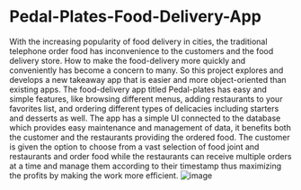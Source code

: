 # Pedal-Plates-Food-Delivery-App
With the increasing popularity of food delivery in cities, the traditional telephone order food has inconvenience to the customers and the food delivery store. How to make the food-delivery more quickly and conveniently has become a concern to many. 
So this project explores and develops a new takeaway app that is easier and more object-oriented than existing apps. The food-delivery app titled Pedal-plates has easy and simple features, like browsing different menus, adding restaurants to your favorites list, and ordering different types of delicacies including starters and desserts as well. The app has a simple UI connected to the database which provides easy maintenance and management of data, it benefits both the customer and the restaurants providing the ordered food. The customer is given the option to choose from a vast selection of food joint and restaurants and order food while the restaurants can receive multiple orders at a time and manage them according to their timestamp thus maximizing the profits by making the work more efficient. 
![image](https://user-images.githubusercontent.com/40066189/213355379-99438a28-3dc9-4748-aeef-2b65be9ed2c1.png)
